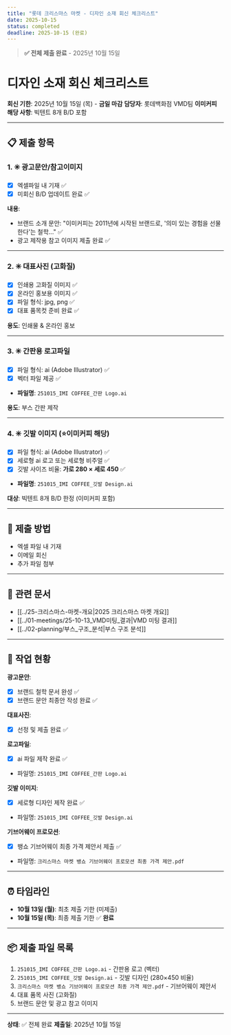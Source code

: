 ```yaml
---
title: "롯데 크리스마스 마켓 - 디자인 소재 회신 체크리스트"
date: 2025-10-15
status: completed
deadline: 2025-10-15 (완료)
---
```


> **✅ 전체 제출 완료** - 2025년 10월 15일

# 디자인 소재 회신 체크리스트

**회신 기한**: 2025년 10월 15일 (목) - **금일 마감**
**담당자**: 롯데백화점 VMD팀
**이미커피 해당 사항**: 빅텐트 8개 B/D 포함

---

## 📋 제출 항목

### 1. ✳️ 광고문안/참고이미지
- [x] 엑셀파일 내 기재 ✅
- [x] 미회신 B/D 업데이트 완료 ✅

**내용**:
- 브랜드 소개 문안: "이미커피는 2011년에 시작된 브랜드로, '의미 있는 경험을 선물한다'는 철학..." ✅
- 광고 제작용 참고 이미지 제출 완료 ✅

---

### 2. ✳️ 대표사진 (고화질)
- [x] 인쇄용 고화질 이미지 ✅
- [x] 온라인 홍보용 이미지 ✅
- [x] 파일 형식: jpg, png ✅
- [x] 대표 품목컷 준비 완료 ✅

**용도**: 인쇄물 & 온라인 홍보

---

### 3. ✳️ 간판용 로고파일
- [x] 파일 형식: ai (Adobe Illustrator) ✅
- [x] 벡터 파일 제공 ✅
- **파일명**: `251015_IMI COFFEE_간판 Logo.ai`

**용도**: 부스 간판 제작

---

### 4. ✳️ 깃발 이미지 (⭐이미커피 해당)
- [x] 파일 형식: ai (Adobe Illustrator) ✅
- [x] 세로형 ai 로고 또는 세로형 비주얼 ✅
- [x] 깃발 사이즈 비율: **가로 280 × 세로 450** ✅
- **파일명**: `251015_IMI COFFEE_깃발 Design.ai`

**대상**: 빅텐트 8개 B/D 한정 (이미커피 포함)

---

## 📎 제출 방법

- 엑셀 파일 내 기재
- 이메일 회신
- 추가 파일 첨부

---

## 🔗 관련 문서

- [[../25-크리스마스-마켓-개요|2025 크리스마스 마켓 개요]]
- [[../01-meetings/25-10-13_VMD미팅_결과|VMD 미팅 결과]]
- [[../02-planning/부스_구조_분석|부스 구조 분석]]

---

## 📝 작업 현황

**광고문안**:
- [x] 브랜드 철학 문서 완성 ✅
- [x] 브랜드 문안 최종안 작성 완료 ✅

**대표사진**:
- [x] 선정 및 제출 완료 ✅

**로고파일**:
- [x] ai 파일 제작 완료 ✅
- 파일명: `251015_IMI COFFEE_간판 Logo.ai`

**깃발 이미지**:
- [x] 세로형 디자인 제작 완료 ✅
- 파일명: `251015_IMI COFFEE_깃발 Design.ai`

**기브어웨이 프로모션**:
- [x] 뱅쇼 기브어웨이 최종 가격 제안서 제출 ✅
- 파일명: `크리스마스 마켓 뱅쇼 기브어웨이 프로모션 최종 가격 제안.pdf`

---

## ⏰ 타임라인

- **10월 13일 (월)**: 최초 제출 기한 (미제출)
- **10월 15일 (목)**: 최종 제출 기한 ✅ **완료**

---

## 📦 제출 파일 목록

1. `251015_IMI COFFEE_간판 Logo.ai` - 간판용 로고 (벡터)
2. `251015_IMI COFFEE_깃발 Design.ai` - 깃발 디자인 (280×450 비율)
3. `크리스마스 마켓 뱅쇼 기브어웨이 프로모션 최종 가격 제안.pdf` - 기브어웨이 제안서
4. 대표 품목 사진 (고화질)
5. 브랜드 문안 및 광고 참고 이미지

---

**상태**: ✅ 전체 완료
**제출일**: 2025년 10월 15일
